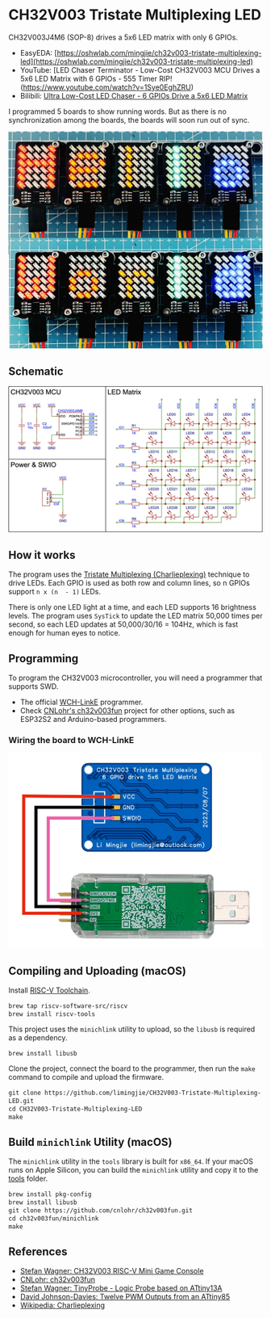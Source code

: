 # CH32V003 Tristate Multiplexing LED

CH32V003J4M6 (SOP-8) drives a 5x6 LED matrix with only 6 GPIOs.

- EasyEDA: [https://oshwlab.com/mingjie/ch32v003-tristate-multiplexing-led](https://oshwlab.com/mingjie/ch32v003-tristate-multiplexing-led)
- YouTube: [LED Chaser Terminator - Low-Cost CH32V003 MCU Drives a 5x6 LED Matrix with 6 GPIOs - 555 Timer RIP!(https://www.youtube.com/watch?v=1Sye0EghZRU)
- Bilibili: [Ultra Low-Cost LED Chaser - 6 GPIOs Drive a 5x6 LED Matrix](https://www.bilibili.com/video/BV1tz4y1g7z6/)

I programmed 5 boards to show running words. But as there is no synchronization among the boards, the boards will soon run out of sync.

![Five Boards](images/CH32V003_Tristate_Multiplexing_LED_Five_Boards.webp)

## Schematic

![Schematic](images/CH32V003_Tristate_Multiplexing_LED_Schematic.png)

## How it works

The program uses the [Tristate Multiplexing (Charlieplexing)](https://en.wikipedia.org/wiki/Charlieplexing) technique to drive LEDs. Each GPIO is used as both row and column lines, so n GPIOs support `n x (n  - 1)` LEDs.

There is only one LED light at a time, and each LED supports 16 brightness levels. The program uses `SysTick` to update the LED matrix 50,000 times per second, so each LED updates at 50,000/30/16 = 104Hz, which is fast enough for human eyes to notice.

## Programming

To program the CH32V003 microcontroller, you will need a programmer that supports SWD.

- The official [WCH-LinkE](https://www.wch-ic.com/products/WCH-Link.html) programmer.
- Check [CNLohr's ch32v003fun](https://github.com/cnlohr/ch32v003fun) project for other options, such as ESP32S2 and Arduino-based programmers.

### Wiring the board to WCH-LinkE

![CH32V003 Upload Firmware Wiring](images/CH32V003_Upload_Firmware_Wiring.webp)

## Compiling and Uploading (macOS)

Install [RISC-V Toolchain](https://github.com/riscv-software-src/homebrew-riscv).

```shell
brew tap riscv-software-src/riscv
brew install riscv-tools
```

This project uses the `minichlink` utility to upload, so the `libusb` is required as a dependency.

```shell
brew install libusb
```

Clone the project, connect the board to the programmer, then run the `make` command to compile and upload the firmware.

```shell
git clone https://github.com/limingjie/CH32V003-Tristate-Multiplexing-LED.git
cd CH32V003-Tristate-Multiplexing-LED
make
```

## Build `minichlink` Utility (macOS)

The `minichlink` utility in the `tools` library is built for `x86_64`. If your macOS runs on Apple Silicon, you can build the `minichlink` utility and copy it to the [tools](https://github.com/limingjie/CH32V003-Tristate-Multiplexing-LED/tree/main/tools) folder.

```shell
brew install pkg-config
brew install libusb
git clone https://github.com/cnlohr/ch32v003fun.git
cd ch32v003fun/minichlink
make
```

## References

- [Stefan Wagner: CH32V003 RISC-V Mini Game Console](https://github.com/wagiminator/CH32V003-GameConsole)
- [CNLohr: ch32v003fun](https://github.com/cnlohr/ch32v003fun)
- [Stefan Wagner: TinyProbe - Logic Probe based on ATtiny13A](https://github.com/wagiminator/ATtiny13-TinyProbe)
- [David Johnson-Davies: Twelve PWM Outputs from an ATtiny85](http://www.technoblogy.com/show?2H0K)
- [Wikipedia: Charlieplexing](https://en.wikipedia.org/wiki/Charlieplexing)
